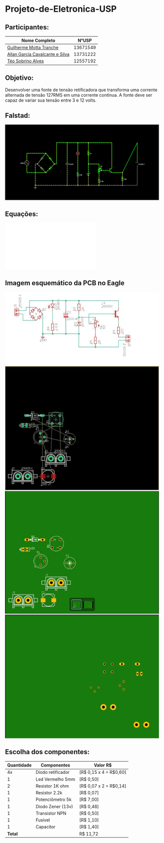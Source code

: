 # Projeto-de-Eletronica-USP
## Participantes:
| **Nome Completo**              | **N°USP**|
|--------------------------------|----------|
| [Guilherme Motta Tranche](https://github.com/Tranche-001)               | 13671549 |
| [Allan Garcia Cavalcante e Silva]()         | 13731222 | 
| [Téo Sobrino Alves]()| 12557192 |


## Objetivo:
Desenvolver uma fonte de tensão retificadora que transforma uma corrente alternada de tensão 127RMS em uma corrente contínua.
A fonte deve ser capaz de variar sua tensão entre 3 e 12 volts.

## Falstad:
![Diagrama da fonte no Falstad](imagens/falstas.jpg "Diagrama da fonte no software Falstad")

## Equações:
![Equações da Fonte.](Fonte_do_Simon.pdf "Equações da Fonte.")


## Imagem esquemático da PCB no Eagle
![Diagrama da fonte no Eagle](imagens/Eagle1.jpg "Diagrama da fonte no software Eagle")
![Diagrama da fonte no Eagle](imagens/Eagle2.jpg "Diagrama da fonte no software Eagle")
![Diagrama da fonte no Eagle](imagens/Eagle3.jpg "Diagrama da fonte no software Eagle")
![Diagrama da fonte no Eagle](imagens/Eagle4.jpg "Diagrama da fonte no software Eagle")

## Escolha dos componentes:
| Quantidade | Componentes        | Valor R$ |
|------------|--------------------|----------|
| 4x         | Diodo retificador  | [R$ 0,15  x  4 = R$0,60]|
| 1          | Led Vermelho 5mm   | [R$ 0,50] |
| 2          | Resistor 1K ohm    | [R$ 0,07 x 2 = R$0,14]|
| 1          | Resistor 2.2k      | [R$ 0,07]|
| 1          | Potenciômetro  5k  | [R$ 7,00]|
| 1          | Diodo Zener (13v)  | [R$ 0,48]|
| 1          | Transistor NPN     | [R$ 0,50]|
| 1          | Fusível            | [R$ 1,10]|
| 1          | Capacitor          | [R$ 1,40]|
| **Total**  |                    |  R$ 11,72|



